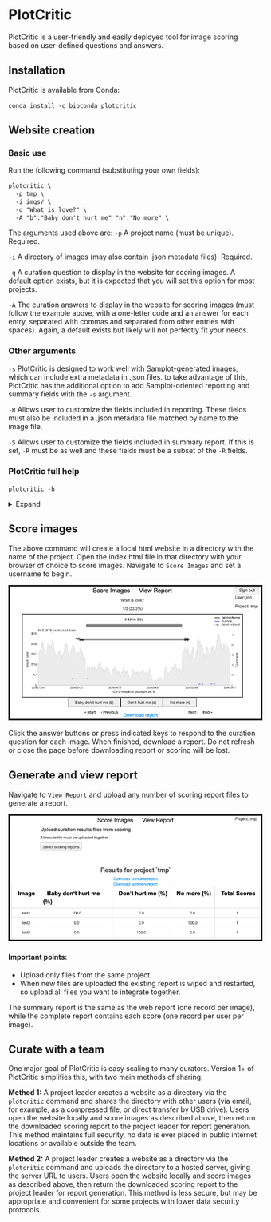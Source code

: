 # PlotCritic
PlotCritic is a user-friendly and easily deployed tool for image scoring based on user-defined questions and answers.

## Installation
PlotCritic is available from Conda:

`conda install -c bioconda plotcritic`

## Website creation

### Basic use

Run the following command (substituting your own fields):
```
plotcritic \
  -p tmp \
  -i imgs/ \
  -q "What is love?" \
  -A "b":"Baby don't hurt me" "n":"No more" \
```

The arguments used above are:
`-p` A project name (must be unique). Required.

`-i` A directory of images (may also contain .json metadata files). Required.

`-q` A curation question to display in the website for scoring images. A default option exists, but it is expected that you will set this option for most projects.

`-A` The curation answers to display in the website for scoring images (must follow the example above, with a one-letter code and an answer for each entry, separated with commas and separated from other entries with spaces). Again, a default exists but likely will not perfectly fit your needs.

### Other arguments

`-s` PlotCritic is designed to work well with [Samplot](https://github.com/ryanlayer/samplot)-generated images, which can include extra metadata in .json files. to take advantage of this, PlotCritic has the additional option to add Samplot-oriented reporting and summary fields with the `-s` argument.

`-R` Allows user to customize the fields included in reporting. These fields must also be included in a .json metadata file matched by name to the image file.

`-S` Allows user to customize the fields included in summary report. If this is set, `-R` must be as well and these fields must be a subset of the `-R` fields.

### PlotCritic full help 

`plotcritic -h`

<details>
  <summary>Expand</summary>

```
PLOTCRITIC v1.0.0
usage: plotcritic [-h] -p PROJECT -i IMAGES_DIR [-s] [-q CURATION_QUESTION]
                  [-A CURATION_ANSWERS [CURATION_ANSWERS ...]]
                  [-R REPORT_FIELDS [REPORT_FIELDS ...]]
                  [-S SUMMARY_FIELDS [SUMMARY_FIELDS ...]]

Deploy a website for image curation

optional arguments:
  -h, --help            show this help message and exit
  -p PROJECT, --project PROJECT
                        Unique name for the project (default: None)
  -i IMAGES_DIR, --images_dir IMAGES_DIR
                        directory of images and metadata files for curation
                        (default: None)
  -s, --use_samplot_defaults
                        Use samplot-oriented default reporting_fields and
                        summary_fields. Ignores `--summary_fields` and
                        `--reporting_fields`. Default reporting fields: Image,
                        chrom, start, end, sv_type, reference, bams, titles,
                        output_file, transcript_file, window, max_depth
                        Default summary fields: Image, chrom, start, end,
                        sv_type (default: False)
  -q CURATION_QUESTION, --curation_question CURATION_QUESTION
                        The curation question to show in the PlotCritic
                        website. Samplot-oriented default. (default: Does the
                        top sample support the variant type shown? If so, does
                        it appear to be a de novo mutation? Choose one answer
                        from below or type the corresponding letter key.)
  -A CURATION_ANSWERS [CURATION_ANSWERS ...], --curation_answers CURATION_ANSWERS [CURATION_ANSWERS ...]
                        colon-separated key,values pairs of 1-letter codes and
                        associated curation answers for the curation question
                        (i.e: 'key1','value1' 'key2','value2'). Default (based
                        on default question): "s":"Supports" "n":"Does not
                        support" "d":"De novo" (default: None)
  -R REPORT_FIELDS [REPORT_FIELDS ...], --report_fields REPORT_FIELDS [REPORT_FIELDS ...]
                        space-separated list of info fields about the image.
                        If omitted, only the image name will be included in
                        report (default: None)
  -S SUMMARY_FIELDS [SUMMARY_FIELDS ...], --summary_fields SUMMARY_FIELDS [SUMMARY_FIELDS ...]
                        subset of the report fields that will be shown in the
                        web report after scoring.Space-separated. If omitted,
                        only the image name will be included in report
                        (default: None)
```
</details>


## Score images

The above command will create a local html website in a directory with the name of the project. Open the index.html file in that directory with your browser of choice to score images. Navigate to `Score Images` and set a username to begin.

<center>
  <kbd>
    <img src="/doc/imgs/scoring.png" style="border:solid"/>
  </kbd>
</center>

Click the answer buttons or press indicated keys to respond to the curation question for each image. When finished, download a report. Do not refresh or close the page before downloading report or scoring will be lost.

## Generate and view report
Navigate to `View Report` and upload any number of scoring report files to generate a report.

<center>
  <kbd>
    <img src="/doc/imgs/reporting.png" style="border:solid"/>
  </kbd>
</center>

#### Important points:

* Upload only files from the same project. 
* When new files are uploaded the existing report is wiped and restarted, so upload all files you want to integrate together.

The summary report is the same as the web report (one record per image), while the complete report contains each score (one record per user per image).

## Curate with a team
One major goal of PlotCritic is easy scaling to many curators. Version 1+ of PlotCritic simplifies this, with two main methods of sharing.

**Method 1:** A project leader creates a website as a directory via the `plotcritic` command and shares the directory with other users (via email, for example, as a compressed file, or direct transfer by USB drive). Users open the website locally and score images as described above, then return the downloaded scoring report to the project leader for report generation. This method maintains full security, no data is ever placed in public internet locations or available outside the team.

**Method 2:** A project leader creates a website as a directory via the `plotcritic` command and uploads the directory to a hosted server, giving the server URL to users. Users open the website locally and score images as described above, then return the downloaded scoring report to the project leader for report generation. This method is less secure, but may be appropriate and convenient for some projects with lower data security protocols.
